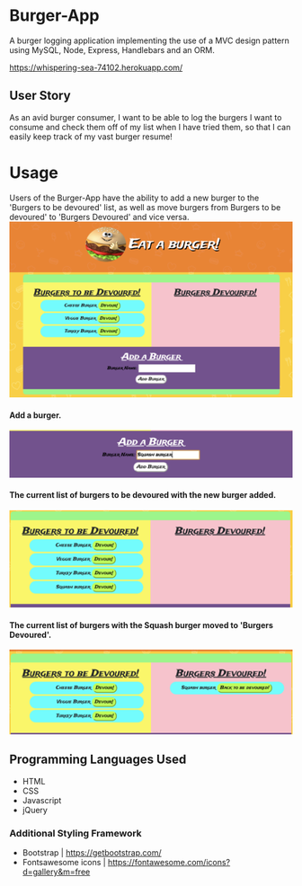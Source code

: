 # Burger-App
A burger logging application implementing the use of a MVC design pattern using MySQL, Node, Express, Handlebars and an ORM.

https://whispering-sea-74102.herokuapp.com/

## User Story
As an avid burger consumer, I want to be able to log the burgers I want to consume and check them off of my list when I have tried them, so that I can easily keep track of my vast burger resume!


# Usage
Users of the Burger-App have the ability to add a new burger to the 'Burgers to be devoured' list, as well as move burgers from Burgers to be devoured' to 'Burgers Devoured' and vice versa.
![Main View](README_imgs/main.png)

#### Add a burger.
![Add View](README_imgs/add.png)
#### The current list of burgers to be devoured with the new burger added.
![Devour](README_imgs/devour_1.png)
#### The current list of burgers with the Squash burger moved to  'Burgers Devoured'.
![Devoured](README_imgs/devour_2.png)


## Programming Languages Used
* HTML
* CSS
* Javascript
* jQuery

### Additional Styling Framework 
* Bootstrap | https://getbootstrap.com/
* Fontsawesome icons | https://fontawesome.com/icons?d=gallery&m=free